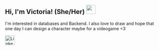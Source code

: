 <h2> Hi, I'm Victoria! (She/Her) <img src="https://media.giphy.com/media/WUlplcMpOCEmTGBtBW/giphy.gif" width="30"> </h2>
I'm interested in databases and Backend.
I also love to draw and hope that one day I can design a character maybe for a videogame <3

<p align="left">
  <a href="https://www.linkedin.com/in/victoriagmolina/"><img alt="LinkedIn" title="LinkedIn" height="32" width="32" src="https://raw.githubusercontent.com/peterthehan/peterthehan/master/assets/linkedin.svg"></a>
</p>
<!--
**VictoriaMolina/VictoriaMolina** is a ✨ _special_ ✨ repository because its `README.md` (this file) appears on your GitHub profile.

Here are some ideas to get you started:

- 🔭 I’m currently working on ...
- 🌱 I’m currently learning ...
- 👯 I’m looking to collaborate on ...
- 🤔 I’m looking for help with ...
- 💬 Ask me about ...
- 📫 How to reach me: ...
- 😄 Pronouns: ...
- ⚡ 
-->
